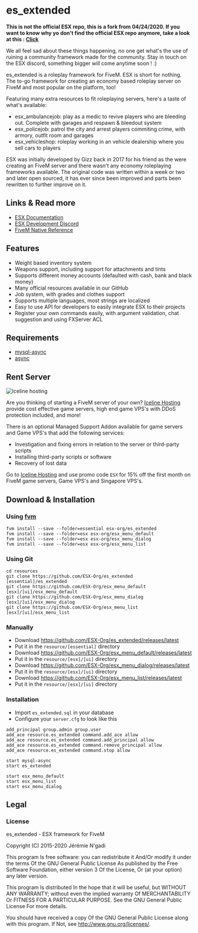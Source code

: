 # es_extended

**This is not the official ESX repo, this is a fork from 04/24/2020. If you want to know why yo don't find the official ESX repo anymore, take a look at this : [Click](https://github.com/ESX-Org/es_extended2)**

We all feel sad about these things happening, no one get what's the use of ruining a community framework made for the community. Stay in touch on the ESX discord, something bigger will come anytime soon ! :)


es_extended is a roleplay framework for FiveM. ESX is short for nothing. The to-go framework for creating an economy based roleplay server on FiveM and most popular on the platform, too!

Featuring many extra resources to fit roleplaying servers, here's a taste of what's available:

- esx_ambulancejob: play as a medic to revive players who are bleeding out. Complete with garages and respawn & bleedout system
- esx_policejob: patrol the city and arrest players commiting crime, with armory, outfit room and garages
- esx_vehicleshop: roleplay working in an vehicle dealership where you sell cars to players

ESX was initially developed by Gizz back in 2017 for his friend as the were creating an FiveM server and there wasn't any economy roleplaying frameworks available. The original code was written within a week or two and later open sourced, it has ever since been improved and parts been rewritten to further improve on it.

## Links & Read more

- [ESX Documentation](https://esx-org.github.io/)
- [ESX Development Discord](https://discord.gg/MsWzPqE)
- [FiveM Native Reference](https://runtime.fivem.net/doc/reference.html)

## Features

- Weight based inventory system
- Weapons support, including support for attachments and tints
- Supports different money accounts (defaulted with cash, bank and black money)
- Many official resources available in our GitHub
- Job system, with grades and clothes support
- Supports multiple languages, most strings are localized
- Easy to use API for developers to easily integrate ESX to their projects
- Register your own commands easily, with argument validation, chat suggestion and using FXServer ACL

## Requirements

- [mysql-async](https://github.com/brouznouf/fivem-mysql-async)
- [async](https://github.com/ESX-Org/async)

## Rent Server

![Iceline hosting](https://media.discordapp.net/attachments/667787270375473183/667790233441533952/banner.gif)

Are you thinking of starting a FiveM server of your own? [Iceline Hosting](https://iceline-hosting.com/billing/aff.php?aff=94) provide cost effective game servers, high end game VPS's with DDoS protection included, and more!

There is an optional Managed Support Addon available for game servers and Game VPS's that add the following services:

- Investigation and fixing errors in relation to the server or third-party scripts
- Installing third-party scripts or software
- Recovery of lost data

Go to [Iceline Hosting](https://iceline-hosting.com/billing/aff.php?aff=94) and use promo code `ESX` for 15% off the first month on FiveM game servers, Game VPS's and Singapore VPS's.

## Download & Installation

### Using [fvm](https://github.com/qlaffont/fvm-installer)

```
fvm install --save --folder=essential esx-org/es_extended
fvm install --save --folder=esx esx-org/esx_menu_default
fvm install --save --folder=esx esx-org/esx_menu_dialog
fvm install --save --folder=esx esx-org/esx_menu_list
```

### Using Git

```
cd resources
git clone https://github.com/ESX-Org/es_extended [essential]/es_extended
git clone https://github.com/ESX-Org/esx_menu_default [esx]/[ui]/esx_menu_default
git clone https://github.com/ESX-Org/esx_menu_dialog [esx]/[ui]/esx_menu_dialog
git clone https://github.com/ESX-Org/esx_menu_list [esx]/[ui]/esx_menu_list
```

### Manually

- Download https://github.com/ESX-Org/es_extended/releases/latest
- Put it in the `resource/[essential]` directory
- Download https://github.com/ESX-Org/esx_menu_default/releases/latest
- Put it in the `resource/[esx]/[ui]` directory
- Download https://github.com/ESX-Org/esx_menu_dialog/releases/latest
- Put it in the `resource/[esx]/[ui]` directory
- Download https://github.com/ESX-Org/esx_menu_list/releases/latest
- Put it in the `resource/[esx]/[ui]` directory

### Installation

- Import `es_extended.sql` in your database
- Configure your `server.cfg` to look like this

```
add_principal group.admin group.user
add_ace resource.es_extended command.add_ace allow
add_ace resource.es_extended command.add_principal allow
add_ace resource.es_extended command.remove_principal allow
add_ace resource.es_extended command.stop allow

start mysql-async
start es_extended

start esx_menu_default
start esx_menu_list
start esx_menu_dialog
```

## Legal

### License

es_extended - ESX framework for FiveM

Copyright (C) 2015-2020 Jérémie N'gadi

This program Is free software: you can redistribute it And/Or modify it under the terms Of the GNU General Public License As published by the Free Software Foundation, either version 3 Of the License, Or (at your option) any later version.

This program Is distributed In the hope that it will be useful, but WITHOUT ANY WARRANTY; without even the implied warranty Of MERCHANTABILITY Or FITNESS FOR A PARTICULAR PURPOSE. See the GNU General Public License For more details.

You should have received a copy Of the GNU General Public License along with this program. If Not, see http://www.gnu.org/licenses/.
